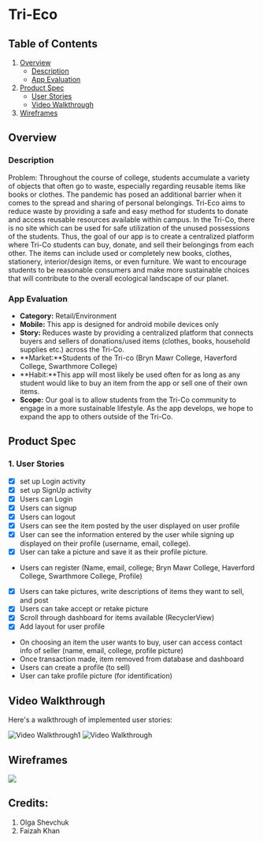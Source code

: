 # Tri-Eco

## Table of Contents
1. [Overview](#Overview)
    - [Description](#Description)
    - [App Evaluation](#App-Evaluation)
1. [Product Spec](#Product-Spec)
    - [User Stories](#User-Stories)
    - [Video Walkthrough](#Video-Walkthrough)
1. [Wireframes](#Wireframes)

## Overview
### Description
Problem: Throughout the course of college, students accumulate a variety of objects that often go to waste, especially regarding reusable items like books or clothes. The pandemic has posed an additional barrier when it comes to the spread and sharing of personal belongings. 
Tri-Eco aims to reduce waste by providing a safe and easy method for students to donate and access reusable resources available within campus. In the Tri-Co, there is no site which can be used for safe utilization of the unused possessions of the students. Thus, the goal of our app is to create a centralized platform where Tri-Co students can buy, donate, and sell their belongings from each other. The items can include used or completely new books, clothes, stationery, interior/design items, or even furniture. We want to encourage students to be reasonable consumers and make more sustainable choices that will contribute to the overall ecological landscape of our planet.


### App Evaluation
- **Category:** Retail/Environment
- **Mobile:** This app is designed for android mobile devices only 
- **Story:** Reduces waste by providing a centralized platform that connects buyers and sellers of donations/used items (clothes, books, household supplies etc.) across the Tri-Co. 
- **Market:**Students of the Tri-co (Bryn Mawr College, Haverford College, Swarthmore College)
- **Habit:**This app will most likely be used often for as long as any student would like to buy an item from the app or sell one of their own items. 
- **Scope:** Our goal is to allow students from the Tri-Co community to engage in a more sustainable lifestyle. As the app develops, we hope to expand the app to others outside of the Tri-Co.


## Product Spec

### 1. User Stories

- [x] set up Login activity 
- [x] set up SignUp activity
- [x] Users can Login
- [x] Users can signup
- [x] Users can logout
- [x] Users can see the item posted by the user displayed on user profile
- [x] User can see the information entered by the user while signing up displayed on their profile (username, email, college).
- [x] User can take a picture and save it as their profile picture.
* Users can register (Name, email, college; Bryn Mawr College, Haverford College, Swarthmore College, Profile)
- [x] Users can take pictures, write descriptions of items they want to sell, and post
- [x] Users can take accept or retake picture
- [x] Scroll through dashboard for items available (RecyclerView)
- [x] Add layout for user profile
* On choosing an item the user wants to buy, user can access contact info of seller (name, email, college, profile picture)
* Once transaction made, item removed from database and dashboard
* Users can create a profile (to sell)
* User can take profile picture (for identification)


## Video Walkthrough

Here's a walkthrough of implemented user stories:

<img src='https://github.com/oshevchuk27/Tri-Eco/blob/main/Tri-Eco-Android/videowalkthrough2.gif' title='Video Walkthrough1' width='' alt='Video Walkthrough1' />

<img src='https://github.com/oshevchuk27/Tri-Eco/blob/main/Tri-Eco-Android/videowalkthrough.gif' title='Video Walkthrough' width='' alt='Video Walkthrough' />

## Wireframes
<img src = 'https://github.com/oshevchuk27/Tri-Eco/blob/main/IMG-2492.JPG' />

## Credits:
1. Olga Shevchuk
2. Faizah Khan
           
         


